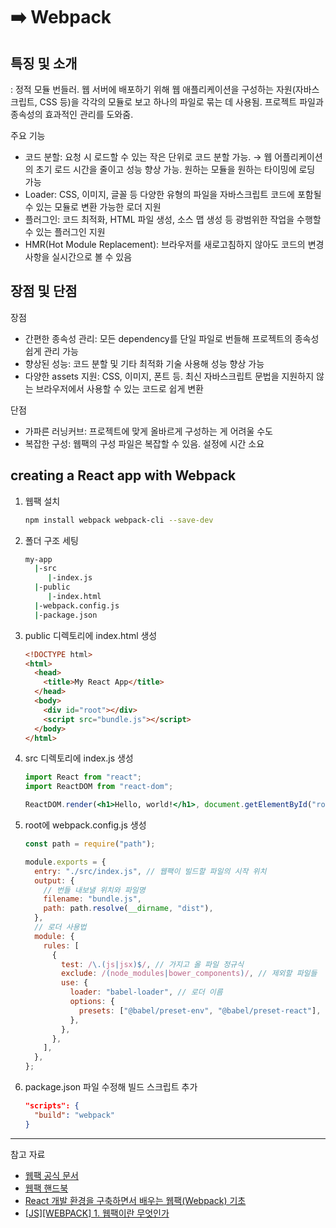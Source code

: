 # ➡️ Webpack

## 특징 및 소개

: 정적 모듈 번들러. 웹 서버에 배포하기 위해 웹 애플리케이션을 구성하는 자원(자바스크립트, CSS 등)을 각각의 모듈로 보고 하나의 파일로 묶는 데 사용됨. 프로젝트 파일과 종속성의 효과적인 관리를 도와줌.

주요 기능

- 코드 분할: 요청 시 로드할 수 있는 작은 단위로 코드 분할 가능. → 웹 어플리케이션의 초기 로드 시간을 줄이고 성능 향상 가능. 원하는 모듈을 원하는 타이밍에 로딩 가능
- Loader: CSS, 이미지, 글꼴 등 다양한 유형의 파일을 자바스크립트 코드에 포함될 수 있는 모듈로 변환 가능한 로더 지원
- 플러그인: 코드 최적화, HTML 파일 생성, 소스 맵 생성 등 광범위한 작업을 수행할 수 있는 플러그인 지원
- HMR(Hot Module Replacement): 브라우저를 새로고침하지 않아도 코드의 변경 사항을 실시간으로 볼 수 있음

## 장점 및 단점

장점

- 간편한 종속성 관리: 모든 dependency를 단일 파일로 번들해 프로젝트의 종속성 쉽게 관리 가능
- 향상된 성능: 코드 분할 및 기타 최적화 기술 사용해 성능 향상 가능
- 다양한 assets 지원: CSS, 이미지, 폰트 등. 최신 자바스크립트 문법을 지원하지 않는 브라우저에서 사용할 수 있는 코드로 쉽게 변환

단점

- 가파른 러닝커브: 프로젝트에 맞게 올바르게 구성하는 게 어려울 수도
- 복잡한 구성: 웹팩의 구성 파일은 복잡할 수 있음. 설정에 시간 소요

## creating a React app with Webpack

1. 웹팩 설치

   ```bash
   npm install webpack webpack-cli --save-dev
   ```

2. 폴더 구조 세팅

   ```bash
   my-app
     |-src
        |-index.js
     |-public
        |-index.html
     |-webpack.config.js
     |-package.json
   ```

3. public 디렉토리에 index.html 생성

   ```html
   <!DOCTYPE html>
   <html>
     <head>
       <title>My React App</title>
     </head>
     <body>
       <div id="root"></div>
       <script src="bundle.js"></script>
     </body>
   </html>
   ```

4. src 디렉토리에 index.js 생성

   ```jsx
   import React from "react";
   import ReactDOM from "react-dom";

   ReactDOM.render(<h1>Hello, world!</h1>, document.getElementById("root"));
   ```

5. root에 webpack.config.js 생성

   ```jsx
   const path = require("path");

   module.exports = {
     entry: "./src/index.js", // 웹팩이 빌드할 파일의 시작 위치
     output: {
       // 번들 내보낼 위치와 파일명
       filename: "bundle.js",
       path: path.resolve(__dirname, "dist"),
     },
     // 로더 사용법
     module: {
       rules: [
         {
           test: /\.(js|jsx)$/, // 가지고 올 파일 정규식
           exclude: /(node_modules|bower_components)/, // 제외할 파일들
           use: {
             loader: "babel-loader", // 로더 이름
             options: {
               presets: ["@babel/preset-env", "@babel/preset-react"],
             },
           },
         },
       ],
     },
   };
   ```

6. package.json 파일 수정해 빌드 스크립트 추가

   ```json
   "scripts": {
     "build": "webpack"
   }
   ```

---

참고 자료

- [웹팩 공식 문서](https://webpack.kr/concepts)
- [웹팩 핸드북](https://joshua1988.github.io/webpack-guide/getting-started.html#%EC%8B%A4%EC%8A%B5-%EC%A0%88%EC%B0%A8-%EC%9B%B9%ED%8C%A9-%EB%B9%8C%EB%93%9C%EB%A5%BC-%EC%9C%84%ED%95%9C-%EA%B5%AC%EC%84%B1-%EB%B0%8F-%EB%B9%8C%EB%93%9C)
- [React 개발 환경을 구축하면서 배우는 웹팩(Webpack) 기초](https://velog.io/@jeff0720/React-%EA%B0%9C%EB%B0%9C-%ED%99%98%EA%B2%BD%EC%9D%84-%EA%B5%AC%EC%B6%95%ED%95%98%EB%A9%B4%EC%84%9C-%EB%B0%B0%EC%9A%B0%EB%8A%94-Webpack-%EA%B8%B0%EC%B4%88)
- [[JS][WEBPACK] 1. 웹팩이란 무엇인가](https://medium.com/@woody_dev/js-webpack-1-%EC%9B%B9%ED%8C%A9%EC%9D%B4%EB%9E%80-%EB%AC%B4%EC%97%87%EC%9D%B8%EA%B0%80-f29ebca31da4)
